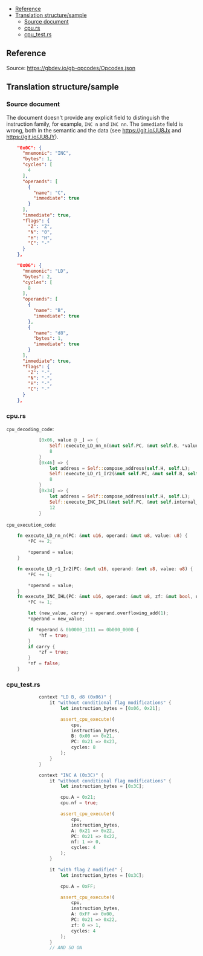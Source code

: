 - [Reference](#reference)
- [Translation structure/sample](#translation-structuresample)
  - [Source document](#source-document)
  - [cpu.rs](#cpurs)
  - [cpu_test.rs](#cpu_testrs)

## Reference

Source: https://gbdev.io/gb-opcodes/Opcodes.json

## Translation structure/sample

### Source document

The document doesn't provide any explicit field to distinguish the instruction family, for example, `INC n` and `INC nn`.
The `immediate` field is wrong, both in the semantic and the data (see https://git.io/JU8Jx and https://git.io/JU8JY).

```json
    "0x0C": {
      "mnemonic": "INC",
      "bytes": 1,
      "cycles": [
        4
      ],
      "operands": [
        {
          "name": "C",
          "immediate": true
        }
      ],
      "immediate": true,
      "flags": {
        "Z": "Z",
        "N": "0",
        "H": "H",
        "C": "-"
      }
    },

    "0x06": {
      "mnemonic": "LD",
      "bytes": 2,
      "cycles": [
        8
      ],
      "operands": [
        {
          "name": "B",
          "immediate": true
        },
        {
          "name": "d8",
          "bytes": 1,
          "immediate": true
        }
      ],
      "immediate": true,
      "flags": {
        "Z": "-",
        "N": "-",
        "H": "-",
        "C": "-"
      }
    },
```

### cpu.rs

`cpu_decoding_code`:

```rust
            [0x06, value @ _] => {
                Self::execute_LD_nn_n(&mut self.PC, &mut self.B, *value);
                8
            }
            [0x46] => {
                let address = Self::compose_address(self.H, self.L);
                Self::execute_LD_r1_Ir2(&mut self.PC, &mut self.B, self.internal_ram[address]);
                8
            }
            [0x34] => {
                let address = Self::compose_address(self.H, self.L);
                Self::execute_INC_IHL(&mut self.PC, &mut self.internal_ram[address], &mut self.zf, &mut self.nf, &mut self.hf);
                12
            }
```

`cpu_execution_code`:

```rust
    fn execute_LD_nn_n(PC: &mut u16, operand: &mut u8, value: u8) {
        *PC += 2;

        *operand = value;
    }

    fn execute_LD_r1_Ir2(PC: &mut u16, operand: &mut u8, value: u8) {
        *PC += 1;

        *operand = value;
    }
    fn execute_INC_IHL(PC: &mut u16, operand: &mut u8, zf: &mut bool, nf: &mut bool, hf: &mut bool) {
        *PC += 1;

        let (new_value, carry) = operand.overflowing_add(1);
        *operand = new_value;

        if *operand & 0b0000_1111 == 0b000_0000 {
            *hf = true;
        }
        if carry {
            *zf = true;
        }
        *nf = false;
    }
```

### cpu_test.rs

```rust
            context "LD B, d8 (0x06)" {
                it "without conditional flag modifications" {
                    let instruction_bytes = [0x06, 0x21];

                    assert_cpu_execute!(
                        cpu,
                        instruction_bytes,
                        B: 0x00 => 0x21,
                        PC: 0x21 => 0x23,
                        cycles: 8
                    );
                }
            }

            context "INC A (0x3C)" {
                it "without conditional flag modifications" {
                    let instruction_bytes = [0x3C];

                    cpu.A = 0x21;
                    cpu.nf = true;

                    assert_cpu_execute!(
                        cpu,
                        instruction_bytes,
                        A: 0x21 => 0x22,
                        PC: 0x21 => 0x22,
                        nf: 1 => 0,
                        cycles: 4
                    );
                }

                it "with flag Z modified" {
                    let instruction_bytes = [0x3C];

                    cpu.A = 0xFF;

                    assert_cpu_execute!(
                        cpu,
                        instruction_bytes,
                        A: 0xFF => 0x00,
                        PC: 0x21 => 0x22,
                        zf: 0 => 1,
                        cycles: 4
                    );
                }
                // AND SO ON
```
